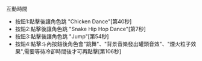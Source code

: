 互動時間
* 按鈕1:點擊後讓角色跳 "Chicken Dance"[第40秒]
* 按鈕2:點擊後讓角色跳 "Snake Hip Hop Dance"[第7秒]
* 按鈕3:點擊後讓角色跳 "Jump"[第54秒]
* 按鈕4:點擊斗內按鈕後角色會"跳舞"、"背景音樂發出罐頭音效"、"煙火粒子效果",需要等待冷卻時間後才可再點擊[第106秒]
